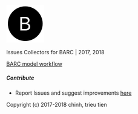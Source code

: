 ![Logo](https://github.com/chinh-trieutien/BARC/blob/master/docs/images/Blogo.png)

Issues Collectors for BARC | 2017, 2018

[BARC model workflow](https://help.boydens.biz/mediawiki/index.php/BOST_00-10-1_-_BARC_model_workflow)

##### Contribute

* Report Issues and suggest improvements [here](https://github.com/chinh-trieutien/BARC/issues)

Copyright (c) 2017-2018 chinh, trieu tien
